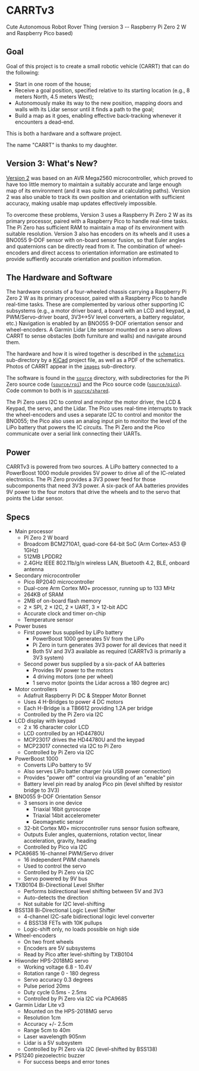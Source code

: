 # CARRTv3
Cute Autonomous Robot Rover Thing (version 3 -- Raspberry Pi Zero 2 W and Raspberry Pico based)

## Goal 

Goal of this project is to create a small robotic vehicle (CARRT) that can do the following:

- Start in one room of the house;
- Receive a goal position, specified relative to its starting location (e.g., 8 meters North, 4.5 meters West);
- Autonomously make its way to the new position, mapping doors and walls with its Lidar sensor until it finds a path to the goal;
- Build a map as it goes, enabling effective back-tracking whenever it encounters a dead-end.

This is both a hardware and a software project.

The name "CARRT" is thanks to my daughter.

## Version 3: What's New?

[Version 2](https://github.com/igormiktor/CARRTv2) was based on an AVR Mega2560 microcontroller, which proved to have too little memory to maintain a suitably accurate and large enough map of its environment (and it was quite slow at calculating paths).  Version 2 was also unable to track its own position and orientation with sufficient accuracy, making usable map updates effectively impossible.

To overcome these problems, Version 3 uses a Raspberry Pi Zero 2 W as its primary processor, paired with a Raspberry Pico to handle real-time tasks.  The Pi Zero has sufficient RAM to maintain a map of its environment with suitable resolution.  Version 3 also has encoders on its wheels and it uses a BNO055 9-DOF sensor with on-board sensor fusion, so that Euler angles and quaternions can be directly read from it.  The combination of wheel-encoders and direct access to orientation information are estimated to provide suffiently accurate orientation and position information. 

## The Hardware and Software

The hardware consists of a four-wheeled chassis carrying a Raspberry Pi Zero 2 W as its primary processor, paired with a Raspberry Pico to handle real-time tasks.  These are complemented by various other supporting IC subsystems (e.g., a motor driver board, a board with an LCD and keypad, a PWM/Servo-driver board, 3V3<->5V level converters, a battery regulator, etc.)  Navigation is enabled by an BNO055 9-DOF orientation sensor and wheel-encoders.  A Garmin Lidar Lite sensor mounted on a servo allows CARRT to sense obstacles (both furniture and walls) and navigate around them.

The hardware and how it is wired together is described in the [`schematics`](https://github.com/igormiktor/CARRTv3/tree/main/schematics) sub-directory by a [KiCad](https://www.kicad.org/) project file, as well as a PDF of the schematics. Photos of CARRT appear in the [`images`](https://github.com/igormiktor/CARRTv3/tree/main/images) sub-directory.

The software is found in the [`source`](https://github.com/igormiktor/CARRTv3/tree/main/source) directory, with subdirectories for the Pi Zero source code ([`source/rpi`](https://github.com/igormiktor/CARRTv3/tree/main/source/rpi)) and the Pico source code ([`source/pico`](https://github.com/igormiktor/CARRTv3/tree/main/source/pico)).  Code common to both is in [`source/shared`](https://github.com/igormiktor/CARRTv3/tree/main/source/shared).   

The Pi Zero uses I2C to control and monitor the motor driver, the LCD & Keypad, the servo, and the Lidar.  The Pico uses real-time interrupts to track the wheel-encoders and uses a separate I2C to control and monitor the BNO055; the Pico also uses an analog input pin to monitor the level of the LiPo battery that powers the IC circuits.  The Pi Zero and the Pico communicate over a serial link connecting their UARTs.

## Power

CARRTv3 is powered from two sources. A LiPo battery connected to a PowerBoost 1000 module provides 5V power to drive all of the IC-related electronics.  The Pi Zero provides a 3V3 power feed for those subcomponents that need 3V3 power.  A six-pack of AA batteries provides 9V power to the four motors that drive the wheels and to the servo that points the Lidar sensor.

## Specs

* Main processor
    * PI Zero 2 W board
    * Broadcom BCM2710A1, quad-core 64-bit SoC (Arm Cortex-A53 @ 1GHz)
    * 512MB LPDDR2
    * 2.4GHz IEEE 802.11b/g/n wireless LAN, Bluetooth 4.2, BLE, onboard antenna
* Secondary microcontroller
    * Pico RP2040 microcontroller
    * Dual-core Arm Cortex M0+ processor, running up to 133 MHz
    * 264KB of SRAM
    * 2MB of on-board flash memory
    * 2 × SPI, 2 × I2C, 2 × UART, 3 × 12-bit ADC
    * Accurate clock and timer on-chip
    * Temperature sensor
* Power buses
    * First power bus supplied by LiPo battery
        * PowerBoost 1000 generates 5V from the LiPo
        * Pi Zero in turn generates 3V3 power for all devices that need it
        * Both 5V and 3V3 available as required (CARRTv3 is primarily a 3V3 system)
    * Second power bus supplied by a six-pack of AA batteries
        * Provides 9V power to the motors 
        * 4 driving motors (one per wheel)
        * 1 servo motor (points the Lidar across a 180 degree arc) 
* Motor controllers
    * Adafruit Raspberry Pi DC & Stepper Motor Bonnet
    * Uses 4 H-Bridges to power 4 DC motors
    * Each H-Bridge is a TB6612 providing 1.2A per bridge
    * Controlled by the Pi Zero via I2C
* LCD display with keypad
    * 2 x 16 character color LCD
    * LCD controlled by an HD44780U
    * MCP23017 drives the HD44780U and the keypad
    * MCP23017 connected via I2C to Pi Zero
    * Controlled by Pi Zero via I2C
* PowerBoost 1000
    * Converts LiPo battery to 5V
    * Also serves LiPo batter charger (via USB power connection)
    * Provides "power off" control via grounding of an "enable" pin 
    * Battery level pin read by analog Pico pin (level shifted by resistor bridge to 3V3)
* BNO055 9-DOF Orientation Sensor
    * 3 sensors in one device
        * Triaxial 16bit gyroscope
        * Triaxial 14bit accelerometer
        * Geomagnetic sensor
    * 32-bit Cortex M0+ microcontroller runs sensor fusion software,
    * Outputs Euler angles, quaternions, rotation vector, linear acceleration, gravity, heading 
    * Controlled by Pico via I2C
* PCA9685 16-channel PWM/Servo driver
    * 16 independent PWM channels
    * Used to control the servo
    * Controlled by Pi Zero via I2C
    * Servo powered by 9V bus
* TXB0104 Bi-Directional Level Shifter
    * Performs bidirectional level shifting between 5V and 3V3 
    * Auto-detects the direction
    * Not suitable for I2C level-shifting
* BSS138 Bi-Directional Logic Level Shifter
    * 4-channel I2C-safe bidirectional logic level converter 
    * 4 BSS138 FETs with 10K pullups
    * Logic-shift only, no loads possible on high side
* Wheel-encoders 
    * On two front wheels
    * Encoders are 5V subsystems
    * Read by Pico after level-shifting by TXB0104
* Hiwonder HPS-2018MG servo
    * Working voltage 6.8 - 10.4V
    * Rotation range 0 - 180 degress 
    * Servo accuracy 0.3 degrees
    * Pulse period 20ms
    * Duty cycle 0.5ms - 2.5ms
    * Controlled by Pi Zero via I2C via PCA9685
* Garmin Lidar Lite v3
    * Mounted on the HPS-2018MG servo
    * Resolution 1cm
    * Accuracy +/- 2.5cm
    * Range 5cm to 40m
    * Laser wavelength 905nm
    * Lidar is a 5V subsystem
    * Controlled by PI Zero via I2C (level-shifted by BSS138)
* PS1240 piezoelectric buzzer
    * For success beeps and error tones

